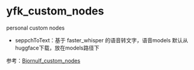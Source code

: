 # yfk_custom_nodes

personal custom nodes

* seppchToText：基于 faster_whisper 的语音转文字，语音models 默认从huggface下载，放在models路径下



参考：[Bjornulf_custom_nodes](https://github.com/justUmen/Bjornulf_custom_nodes)
